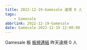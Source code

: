 ```yaml
---
title: 2022-12-19-Gamesale 違規 0 人
tags:
    - Gamesale
abbrlink: 2022-12-19-Gamesale
date: Gamesale-2022-12-19 12:00:00
---
```

Gamesale 板 [板規連結](https://www.ptt.cc/bbs/Gossiping/M.1637425085.A.07D.html)
昨天違規 0 人
